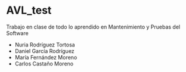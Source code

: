 # AVL_test
Trabajo en clase de todo lo aprendido en Mantenimiento y Pruebas del Software

  * Nuria Rodríguez Tortosa
  * Daniel García Rodríguez
  * María Fernández Moreno
  * Carlos Castaño Moreno
